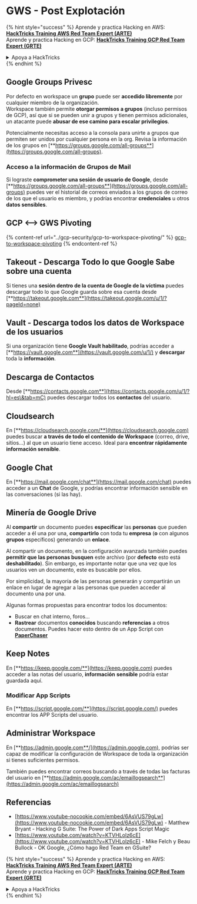 # GWS - Post Explotación

{% hint style="success" %}
Aprende y practica Hacking en AWS:<img src="../../.gitbook/assets/image (1).png" alt="" data-size="line">[**HackTricks Training AWS Red Team Expert (ARTE)**](https://training.hacktricks.xyz/courses/arte)<img src="../../.gitbook/assets/image (1).png" alt="" data-size="line">\
Aprende y practica Hacking en GCP: <img src="../../.gitbook/assets/image (2).png" alt="" data-size="line">[**HackTricks Training GCP Red Team Expert (GRTE)**<img src="../../.gitbook/assets/image (2).png" alt="" data-size="line">](https://training.hacktricks.xyz/courses/grte)

<details>

<summary>Apoya a HackTricks</summary>

* Revisa los [**planes de suscripción**](https://github.com/sponsors/carlospolop)!
* **Únete al** 💬 [**grupo de Discord**](https://discord.gg/hRep4RUj7f) o al [**grupo de telegram**](https://t.me/peass) o **síguenos** en **Twitter** 🐦 [**@hacktricks\_live**](https://twitter.com/hacktricks\_live)**.**
* **Comparte trucos de hacking enviando PRs a los** [**HackTricks**](https://github.com/carlospolop/hacktricks) y [**HackTricks Cloud**](https://github.com/carlospolop/hacktricks-cloud) repos de github.

</details>
{% endhint %}

## Google Groups Privesc

Por defecto en workspace un **grupo** puede ser **accedido libremente** por cualquier miembro de la organización.\
Workspace también permite **otorgar permisos a grupos** (incluso permisos de GCP), así que si se pueden unir a grupos y tienen permisos adicionales, un atacante puede **abusar de ese camino para escalar privilegios**.

Potencialmente necesitas acceso a la consola para unirte a grupos que permiten ser unidos por cualquier persona en la org. Revisa la información de los grupos en [**https://groups.google.com/all-groups**](https://groups.google.com/all-groups).

### Acceso a la información de Grupos de Mail

Si lograste **comprometer una sesión de usuario de Google**, desde [**https://groups.google.com/all-groups**](https://groups.google.com/all-groups) puedes ver el historial de correos enviados a los grupos de correo de los que el usuario es miembro, y podrías encontrar **credenciales** u otros **datos sensibles**.

## GCP <--> GWS Pivoting

{% content-ref url="../gcp-security/gcp-to-workspace-pivoting/" %}
[gcp-to-workspace-pivoting](../gcp-security/gcp-to-workspace-pivoting/)
{% endcontent-ref %}

## Takeout - Descarga Todo lo que Google Sabe sobre una cuenta

Si tienes una **sesión dentro de la cuenta de Google de la víctima** puedes descargar todo lo que Google guarda sobre esa cuenta desde [**https://takeout.google.com**](https://takeout.google.com/u/1/?pageId=none)

## Vault - Descarga todos los datos de Workspace de los usuarios

Si una organización tiene **Google Vault habilitado**, podrías acceder a [**https://vault.google.com**](https://vault.google.com/u/1/) y **descargar** toda la **información**.

## Descarga de Contactos

Desde [**https://contacts.google.com**](https://contacts.google.com/u/1/?hl=es\&tab=mC) puedes descargar todos los **contactos** del usuario.

## Cloudsearch

En [**https://cloudsearch.google.com/**](https://cloudsearch.google.com) puedes buscar **a través de todo el contenido de Workspace** (correo, drive, sitios...) al que un usuario tiene acceso. Ideal para **encontrar rápidamente información sensible**.

## Google Chat

En [**https://mail.google.com/chat**](https://mail.google.com/chat) puedes acceder a un **Chat** de Google, y podrías encontrar información sensible en las conversaciones (si las hay).

## Minería de Google Drive

Al **compartir** un documento puedes **especificar** las **personas** que pueden acceder a él una por una, **compartirlo** con toda tu **empresa** (**o** con algunos **grupos** específicos) generando un **enlace**.

Al compartir un documento, en la configuración avanzada también puedes **permitir que las personas busquen** este archivo (por **defecto** esto está **deshabilitado**). Sin embargo, es importante notar que una vez que los usuarios ven un documento, este es buscable por ellos.

Por simplicidad, la mayoría de las personas generarán y compartirán un enlace en lugar de agregar a las personas que pueden acceder al documento una por una.

Algunas formas propuestas para encontrar todos los documentos:

* Buscar en chat interno, foros...
* **Rastrear** documentos **conocidos** buscando **referencias** a otros documentos. Puedes hacer esto dentro de un App Script con [**PaperChaser**](https://github.com/mandatoryprogrammer/PaperChaser)

## **Keep Notes**

En [**https://keep.google.com/**](https://keep.google.com) puedes acceder a las notas del usuario, **información** **sensible** podría estar guardada aquí.

### Modificar App Scripts

En [**https://script.google.com/**](https://script.google.com/) puedes encontrar los APP Scripts del usuario.

## **Administrar Workspace**

En [**https://admin.google.com**/](https://admin.google.com), podrías ser capaz de modificar la configuración de Workspace de toda la organización si tienes suficientes permisos.

También puedes encontrar correos buscando a través de todas las facturas del usuario en [**https://admin.google.com/ac/emaillogsearch**](https://admin.google.com/ac/emaillogsearch)

## Referencias

* [https://www.youtube-nocookie.com/embed/6AsVUS79gLw](https://www.youtube-nocookie.com/embed/6AsVUS79gLw) - Matthew Bryant - Hacking G Suite: The Power of Dark Apps Script Magic
* [https://www.youtube.com/watch?v=KTVHLolz6cE](https://www.youtube.com/watch?v=KTVHLolz6cE) - Mike Felch y Beau Bullock - OK Google, ¿Cómo hago Red Team en GSuite?

{% hint style="success" %}
Aprende y practica Hacking en AWS:<img src="../../.gitbook/assets/image (1).png" alt="" data-size="line">[**HackTricks Training AWS Red Team Expert (ARTE)**](https://training.hacktricks.xyz/courses/arte)<img src="../../.gitbook/assets/image (1).png" alt="" data-size="line">\
Aprende y practica Hacking en GCP: <img src="../../.gitbook/assets/image (2).png" alt="" data-size="line">[**HackTricks Training GCP Red Team Expert (GRTE)**<img src="../../.gitbook/assets/image (2).png" alt="" data-size="line">](https://training.hacktricks.xyz/courses/grte)

<details>

<summary>Apoya a HackTricks</summary>

* Revisa los [**planes de suscripción**](https://github.com/sponsors/carlospolop)!
* **Únete al** 💬 [**grupo de Discord**](https://discord.gg/hRep4RUj7f) o al [**grupo de telegram**](https://t.me/peass) o **síguenos** en **Twitter** 🐦 [**@hacktricks\_live**](https://twitter.com/hacktricks\_live)**.**
* **Comparte trucos de hacking enviando PRs a los** [**HackTricks**](https://github.com/carlospolop/hacktricks) y [**HackTricks Cloud**](https://github.com/carlospolop/hacktricks-cloud) repos de github.

</details>
{% endhint %}
